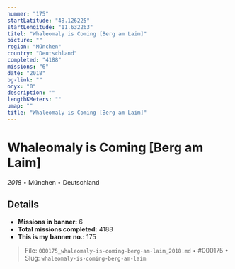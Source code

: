 ```yaml
---
nummer: "175"
startLatitude: "48.126225"
startLongitude: "11.632263"
titel: "Whaleomaly is Coming [Berg am Laim]"
picture: ""
region: "München"
country: "Deutschland"
completed: "4188"
missions: "6"
date: "2018"
bg-link: ""
onyx: "0"
description: ""
lengthKMeters: ""
umap: ""
title: "Whaleomaly is Coming [Berg am Laim]"
---
```

# Whaleomaly is Coming [Berg am Laim]

*2018* • München • Deutschland



## Details

- **Missions in banner:** 6
- **Total missions completed:** 4188
- **This is my banner no.:** 175





> File: `000175_whaleomaly-is-coming-berg-am-laim_2018.md` • #000175 • Slug: `whaleomaly-is-coming-berg-am-laim`
